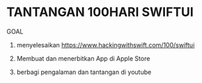 # TANTANGAN 100HARI SWIFTUI

GOAL 
1. menyelesaikan https://www.hackingwithswift.com/100/swiftui

2. Membuat dan menerbitkan App di Apple Store

3. berbagi pengalaman dan tantangan di youtube

 